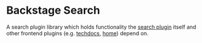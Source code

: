 # Backstage Search

A search plugin library which holds functionality the [search plugin](/plugins/search/README.md) itself and other frontend plugins (e.g. [techdocs](/plugins/techdocs/README.md), [home](/plugins/home/README.md)) depend on.
